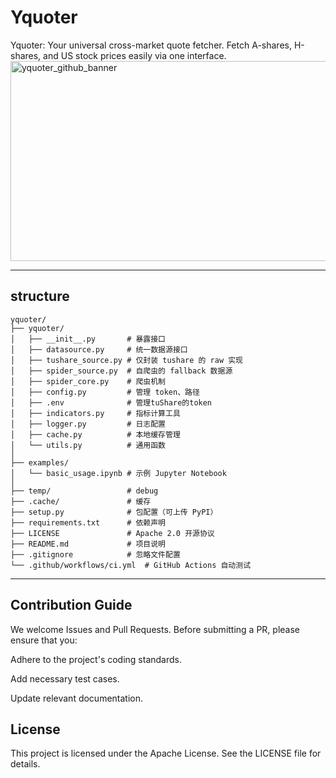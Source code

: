 # Yquoter
Yquoter: Your universal cross-market quote fetcher. Fetch A-shares, H-shares, and US stock prices easily via one interface.
<img width="640" height="320" alt="yquoter_github_banner" src="https://github.com/user-attachments/assets/0384fdfb-3383-4fc2-89f5-eed7fab16ae6" />

---
## structure
```
yquoter/
├── yquoter/
│   ├── __init__.py       # 暴露接口
│   ├── datasource.py     # 统一数据源接口
│   ├── tushare_source.py # 仅封装 tushare 的 raw 实现
│   ├── spider_source.py  # 自爬虫的 fallback 数据源
│   ├── spider_core.py    # 爬虫机制
│   ├── config.py         # 管理 token、路径
│   ├── .env              # 管理tuShare的token
│   ├── indicators.py     # 指标计算工具
│   ├── logger.py         # 日志配置
│   ├── cache.py          # 本地缓存管理
│   └── utils.py          # 通用函数
│
├── examples/
│   └── basic_usage.ipynb # 示例 Jupyter Notebook
│
├── temp/                 # debug
├── .cache/               # 缓存
├── setup.py              # 包配置（可上传 PyPI）
├── requirements.txt      # 依赖声明
├── LICENSE               # Apache 2.0 开源协议
├── README.md             # 项目说明
├── .gitignore            # 忽略文件配置
└── .github/workflows/ci.yml  # GitHub Actions 自动测试
```
---
## Contribution Guide
We welcome Issues and Pull Requests. Before submitting a PR, please ensure that you:

Adhere to the project's coding standards.

Add necessary test cases.

Update relevant documentation.

## License
This project is licensed under the Apache License. See the LICENSE file for details.

